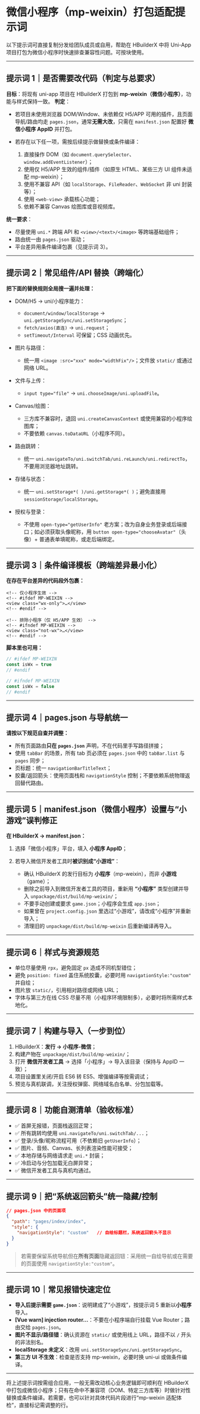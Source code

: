 # 微信小程序（mp-weixin）打包适配提示词

以下提示词可直接复制分发给团队成员或自用，帮助在 HBuilderX 中将 Uni-App 项目打包为微信小程序时快速排查兼容性问题。可按块使用。

---

## 提示词 1｜是否需要改代码（判定与总要求）

**目标**：将现有 uni-app 项目在 HBuilderX 打包到 **mp-weixin（微信小程序）**，功能与样式保持一致。
**判定**：

* 若项目未使用浏览器 DOM/Window、未依赖仅 H5/APP 可用的插件，且页面导航/路由均走 `pages.json`，通常**无需大改**，只需在 `manifest.json` 配置好 **微信小程序 AppID** 并打包。
* 若存在以下任一项，需按后续提示做替换或条件编译：

  1. 直接操作 DOM（如 `document.querySelector`、`window.addEventListener`）；
  2. 使用仅 H5/APP 生效的组件/插件（如原生 HTML、某些三方 UI 组件未适配 mp-weixin）；
  3. 使用不兼容 API（如 `localStorage`、`FileReader`、`WebSocket` 非 uni 封装等）；
  4. 使用 `<web-view>` 承载核心功能；
  5. 依赖不兼容 Canvas 绘图库或音视频库。

**统一要求**：

* 尽量使用 `uni.*` 跨端 API 和 `<view>/<text>/<image>` 等跨端基础组件；
* 路由统一由 `pages.json` 驱动；
* 平台差异用条件编译包裹（见提示词 3）。

---

## 提示词 2｜常见组件/API 替换（跨端化）

**把下面的替换规则全局搜一遍并处理：**

* DOM/H5 → uni/小程序能力：

  * `document/window/localStorage` → `uni.getStorageSync/uni.setStorageSync`；
  * `fetch/axios(直连)` → `uni.request`；
  * `setTimeout/Interval` 可保留；CSS 动画优先。
* 图片与路径：

  * 统一用 `<image :src="xxx" mode="widthFix"/>`；文件放 `static/` 或通过网络 URL。
* 文件与上传：

  * `input type="file"` → `uni.chooseImage/uni.uploadFile`。
* Canvas/绘图：

  * 三方库不兼容时，退回 `uni.createCanvasContext` 或使用兼容的小程序绘图库；
  * 不要依赖 `canvas.toDataURL`（小程序不同）。
* 路由跳转：

  * 统一 `uni.navigateTo/uni.switchTab/uni.reLaunch/uni.redirectTo`，不要用浏览器地址跳转。
* 存储与状态：

  * 统一 `uni.setStorage*( )/uni.getStorage*( )`；避免直接用 `sessionStorage/localStorage`。
* 授权与登录：

  * 不使用 `open-type="getUserInfo"` 老方案；改为自身业务登录或后端接口；如必须获取头像昵称，用 `button open-type="chooseAvatar"`（头像）+ 普通表单填昵称，或走后端绑定。

---

## 提示词 3｜条件编译模板（跨端差异最小化）

**在存在平台差异的代码段外包裹：**

```vue
<!-- 仅小程序生效 -->
<!-- #ifdef MP-WEIXIN -->
<view class="wx-only">…</view>
<!-- #endif -->

<!-- 排除小程序（仅 H5/APP 生效） -->
<!-- #ifndef MP-WEIXIN -->
<view class="not-wx">…</view>
<!-- #endif -->
```

**脚本里也可用：**

```js
// #ifdef MP-WEIXIN
const isWx = true
// #endif

// #ifndef MP-WEIXIN
const isWx = false
// #endif
```

---

## 提示词 4｜pages.json 与导航统一

**请按以下规范自查并调整：**

* 所有页面路由**只在 `pages.json`** 声明，不在代码里手写路径拼接；
* 使用 `tabBar` 的场景，所有 tab 页必须在 `pages.json` 中的 `tabBar.list` 与 `pages` 同步；
* 页标题：统一 `navigationBarTitleText`；
* 胶囊/返回箭头：使用页面栈和 `navigationStyle` 控制；不要依赖系统物理返回替代路由。

---

## 提示词 5｜manifest.json（微信小程序）设置与“小游戏”误判修正

**在 HBuilderX → manifest.json：**

1. 选择「微信小程序」平台，填入 **小程序 AppID**；
2. 若导入微信开发者工具时**被识别成“小游戏”**：

   * 确认 HBuilderX 的发行目标为 **小程序**（mp-weixin），而非 **小游戏**（game）；
   * 删除之前导入到微信开发者工具的项目，重新用 **“小程序”** 类型创建并导入 `unpackage/dist/build/mp-weixin/`；
   * 不要手动创建或要求 `game.json`；小程序会生成 `app.json`；
   * 如果曾在 `project.config.json` 里选过“小游戏”，请改成“小程序”并重新导入；
   * 清理旧的 `unpackage/dist/build/mp-weixin` 后重新编译再导入。

---

## 提示词 6｜样式与资源规范

* 单位尽量使用 `rpx`，避免固定 `px` 造成不同机型错位；
* 避免 `position: fixed` 盖住系统胶囊，必要时用 `navigationStyle:"custom"` 并自绘；
* 图片放 `static/`，引用相对路径或网络 URL；
* 字体与第三方在线 CSS 尽量不用（小程序环境限制多），必要时将所需样式本地化。

---

## 提示词 7｜构建与导入（一步到位）

1. HBuilderX：**发行 → 小程序-微信**；
2. 构建产物在 `unpackage/dist/build/mp-weixin/`；
3. 打开 **微信开发者工具** → 选择「小程序」→ 导入该目录（保持与 AppID 一致）；
4. 项目设置里关闭/开启 ES6 转 ES5、增强编译等按需调试；
5. 预览与真机联调，关注授权弹窗、网络域名白名单、分包加载等。

---

## 提示词 8｜功能自测清单（验收标准）

* ✅ 首屏无报错，页面栈返回正常；
* ✅ 所有跳转均使用 `uni.navigateTo/uni.switchTab/...`；
* ✅ 登录/头像/昵称流程可用（不依赖旧 `getUserInfo`）；
* ✅ 图片、音频、Canvas、长列表渲染性能可接受；
* ✅ 本地存储与网络请求走 `uni.*` 封装；
* ✅ 冷启动与分包加载无白屏异常；
* ✅ 微信开发者工具与真机均通过。

---

## 提示词 9｜把“系统返回箭头”统一隐藏/控制

```json
// pages.json 中的页面项
{
  "path": "pages/index/index",
  "style": {
    "navigationStyle": "custom"   // 自绘标题栏，系统返回箭头不显示
  }
}
```

> 若需要保留系统导航但在**所有页面**隐藏返回钮：采用统一自绘导航或在需要的页面使用 `navigationStyle:"custom"`。

---

## 提示词 10｜常见报错快速定位

* **导入后提示需要 `game.json`**：说明建成了“小游戏”，按提示词 5 重新以**小程序**导入。
* **[Vue warn] injection router…**：不要在小程序端自行挂载 Vue Router；路由交给 `pages.json`。
* **图片不显示/路径错**：确认资源在 `static/` 或使用线上 URL，路径不以 `/` 开头的非法别名。
* **localStorage 未定义**：改用 `uni.setStorageSync/uni.getStorageSync`。
* **第三方 UI 不生效**：检查是否支持 mp-weixin，必要时换 uni-ui 或做条件编译。

---

将上述提示词按需组合应用，一般无需改动核心业务逻辑即可顺利在 HBuilderX 中打包成微信小程序；只有在命中不兼容项（DOM、特定三方库等）时做针对性替换或条件编译。若需要，也可以针对具体代码片段进行“mp-weixin 适配体检”，直接标记需调整的行。
